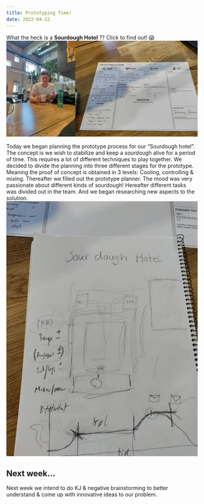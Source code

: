 ```yaml
---
title: Prototyping Time!
date: 2022-04-22
---
```

What the heck is a **Sourdough Hotel** ?? Click to find out! 😱
![](./cover.jpg)

Today we began planning the prototype process for our “Sourdough hotel”. The concept is we wish to stabilize and keep a sourdough alive for a period of time. This requires a lot of different techniques to play together. We decided to divide the planning into three different stages for the prototype. Meaning the proof of concept is obtained in 3 levels: Cooling, controlling & mixing. Thereafter we filled out the prototype planner. The mood was very passionate about different kinds of sourdough! Hereafter different tasks was divided out in the team. And we began researching new aspects to the solution.
![](./drawing.jpg)

## Next week...

Next week we intend to do KJ & negative brainstorming to better understand & come up with innovative ideas to our problem.